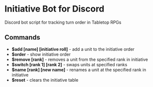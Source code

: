 # Initiative Bot for Discord
Discord bot script for tracking turn order in Tabletop RPGs

## Commands
- **$add [name] [initiative roll]** - add a unit to the initiative order
- **$order** - show initiative order
- **$remove [rank]** - removes a unit from the specified rank in initiative
- **$switch [rank 1] [rank 2]** - swaps units at specified ranks
- **$name [rank] [new name]** - renames a unit at the specified rank in initiative
- **$reset** - clears the initiative table
